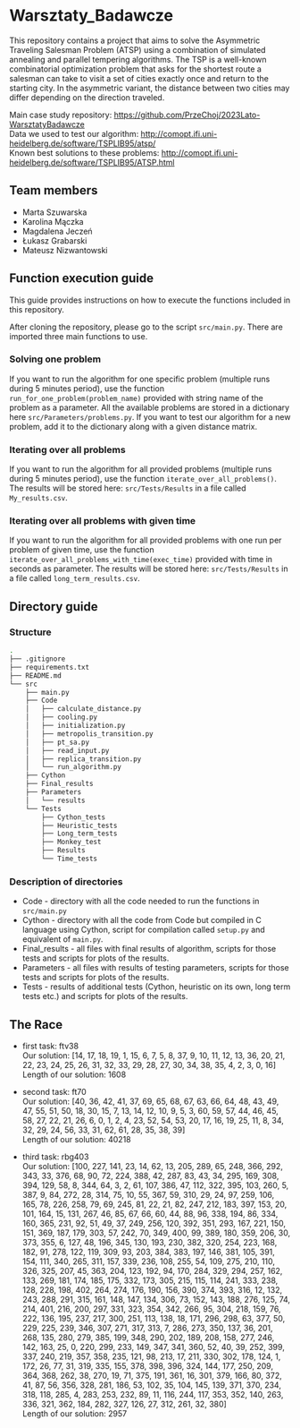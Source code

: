 # Warsztaty_Badawcze

This repository contains a project that aims to solve the Asymmetric Traveling Salesman Problem (ATSP) using a combination of simulated annealing and parallel tempering algorithms.
The TSP is a well-known combinatorial optimization problem that asks for the shortest route a salesman can take to visit a set of cities exactly once and return to the starting city. In the asymmetric variant, the distance between two cities may differ depending on the direction traveled.

Main case study repository: https://github.com/PrzeChoj/2023Lato-WarsztatyBadawcze <br />
Data we used to test our algorithm: http://comopt.ifi.uni-heidelberg.de/software/TSPLIB95/atsp/ <br />
Known best solutions to these problems: http://comopt.ifi.uni-heidelberg.de/software/TSPLIB95/ATSP.html

## Team members
- Marta Szuwarska
- Karolina Mączka
- Magdalena Jeczeń
- Łukasz Grabarski
- Mateusz Nizwantowski

## Function execution guide

This guide provides instructions on how to execute the functions included in this repository. 

After cloning the repository, please go to the script `src/main.py`. There are imported three main functions to use.

### Solving one problem
If you want to run the algorithm for one specific problem (multiple runs during 5 minutes period), use the function `run_for_one_problem(problem_name)` provided with string name of the problem as a parameter. All the available problems are stored in a dictionary here `src/Parameters/problems.py`. If you want to test our algorithm for a new problem, add it to the dictionary along with a given distance matrix. 

### Iterating over all problems
If you want to run the algorithm for all provided problems (multiple runs during 5 minutes period), use the function `iterate_over_all_problems()`. The results will be stored here: `src/Tests/Results` in a file called `My_results.csv`.

### Iterating over all problems with given time
If you want to run the algorithm for all provided problems with one run per problem of given time, use the function `iterate_over_all_problems_with_time(exec_time)` provided with time in seconds as parameter. The results will be stored here: `src/Tests/Results` in a file called `long_term_results.csv`.

## Directory guide

### Structure

```bash
.
├── .gitignore
├── requirements.txt
├── README.md
└── src
    ├── main.py
    ├── Code
    │   ├── calculate_distance.py
    │   ├── cooling.py
    │   ├── initialization.py
    │   ├── metropolis_transition.py
    │   ├── pt_sa.py
    │   ├── read_input.py
    │   ├── replica_transition.py
    │   └── run_algorithm.py
    ├── Cython
    ├── Final_results
    ├── Parameters
    │   └── results
    └── Tests
        ├── Cython_tests
        ├── Heuristic_tests
        ├── Long_term_tests
        ├── Monkey_test
        ├── Results
        └── Time_tests
```
### Description of directories

- Code - directory with all the code needed to run the functions in `src/main.py`
- Cython - directory with all the code from Code but compiled in C language using Cython, script for compilation called `setup.py` and equivalent of `main.py`.
- Final_results - all files with final results of algorithm, scripts for those tests and scripts for plots of the results.
- Parameters - all files with results of testing parameters, scripts for those tests and scripts for plots of the results.
- Tests - results of additional tests (Cython, heuristic on its own, long term tests etc.) and scripts for plots of the results.

## The Race

- first task: ftv38 \
Our solution: [14, 17, 18, 19, 1, 15, 6, 7, 5, 8, 37, 9, 10, 11, 12, 13, 36, 20, 21, 22, 23, 24, 25, 26, 31, 32, 33, 29, 28, 27, 30, 34, 38, 35, 4, 2, 3, 0, 16] \
Length of our solution: 1608 

- second task: ft70 \
Our solution: [40, 36, 42, 41, 37, 69, 65, 68, 67, 63, 66, 64, 48, 43, 49, 47, 55, 51, 50, 18, 30, 15, 7, 13, 14, 12, 10, 9, 5, 3, 60, 59, 57, 44, 46, 45, 58, 27, 22, 21, 26, 6, 0, 1, 2, 4, 23, 52, 54, 53, 20, 17, 16, 19, 25, 11, 8, 34, 32, 29, 24, 56, 33, 31, 62, 61, 28, 35, 38, 39] \
Length of our solution: 40218 

- third task: rbg403 \
Our solution: [100, 227, 141, 23, 14, 62, 13, 205, 289, 65, 248, 366, 292, 343, 33, 376, 68, 90, 72, 224, 388, 42, 287, 83, 43, 34, 295, 169, 308, 394, 129, 58, 8, 344, 64, 3, 2, 61, 107, 386, 47, 112, 322, 395, 103, 260, 5, 387, 9, 84, 272, 28, 314, 75, 10, 55, 367, 59, 310, 29, 24, 97, 259, 106, 165, 78, 226, 258, 79, 69, 245, 81, 22, 21, 82, 247, 212, 183, 397, 153, 20, 101, 164, 15, 131, 267, 46, 85, 67, 66, 60, 44, 88, 96, 338, 194, 86, 334, 160, 365, 231, 92, 51, 49, 37, 249, 256, 120, 392, 351, 293, 167, 221, 150, 151, 369, 187, 179, 303, 57, 242, 70, 349, 400, 99, 389, 180, 359, 206, 30, 373, 355, 6, 127, 48, 196, 345, 130, 193, 230, 382, 320, 254, 223, 168, 182, 91, 278, 122, 119, 309, 93, 203, 384, 383, 197, 146, 381, 105, 391, 154, 111, 340, 265, 311, 157, 339, 236, 108, 255, 54, 109, 275, 210, 110, 326, 325, 207, 45, 363, 204, 123, 192, 94, 170, 284, 329, 294, 257, 162, 133, 269, 181, 174, 185, 175, 332, 173, 305, 215, 115, 114, 241, 333, 238, 128, 228, 198, 402, 264, 274, 176, 190, 156, 390, 374, 393, 316, 12, 132, 243, 288, 291, 315, 161, 148, 147, 134, 306, 73, 152, 143, 188, 276, 125, 74, 214, 401, 216, 200, 297, 331, 323, 354, 342, 266, 95, 304, 218, 159, 76, 222, 136, 195, 237, 217, 300, 251, 113, 138, 18, 171, 296, 298, 63, 377, 50, 229, 225, 239, 346, 307, 271, 317, 313, 7, 286, 273, 350, 137, 36, 201, 268, 135, 280, 279, 385, 199, 348, 290, 202, 189, 208, 158, 277, 246, 142, 163, 25, 0, 220, 299, 233, 149, 347, 341, 360, 52, 40, 39, 252, 399, 337, 240, 219, 357, 358, 235, 121, 98, 213, 17, 211, 330, 302, 178, 124, 1, 172, 26, 77, 31, 319, 335, 155, 378, 398, 396, 324, 144, 177, 250, 209, 364, 368, 262, 38, 270, 19, 71, 375, 191, 361, 16, 301, 379, 166, 80, 372, 41, 87, 56, 356, 328, 281, 186, 53, 102, 35, 104, 145, 139, 371, 370, 234, 318, 118, 285, 4, 283, 253, 232, 89, 11, 116, 244, 117, 353, 352, 140, 263, 336, 321, 362, 184, 282, 327, 126, 27, 312, 261, 32, 380] \
Length of our solution: 2957 
